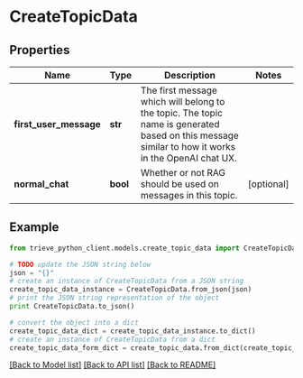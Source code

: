 # CreateTopicData


## Properties

Name | Type | Description | Notes
------------ | ------------- | ------------- | -------------
**first_user_message** | **str** | The first message which will belong to the topic. The topic name is generated based on this message similar to how it works in the OpenAI chat UX. | 
**normal_chat** | **bool** | Whether or not RAG should be used on messages in this topic. | [optional] 

## Example

```python
from trieve_python_client.models.create_topic_data import CreateTopicData

# TODO update the JSON string below
json = "{}"
# create an instance of CreateTopicData from a JSON string
create_topic_data_instance = CreateTopicData.from_json(json)
# print the JSON string representation of the object
print CreateTopicData.to_json()

# convert the object into a dict
create_topic_data_dict = create_topic_data_instance.to_dict()
# create an instance of CreateTopicData from a dict
create_topic_data_form_dict = create_topic_data.from_dict(create_topic_data_dict)
```
[[Back to Model list]](../README.md#documentation-for-models) [[Back to API list]](../README.md#documentation-for-api-endpoints) [[Back to README]](../README.md)


